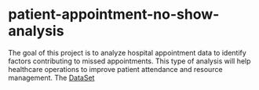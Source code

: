 # patient-appointment-no-show-analysis
The goal of this project is to analyze hospital appointment data to identify factors contributing to missed appointments.
This type of analysis will help healthcare operations to improve patient attendance and resource management.
The [DataSet](https://www.kaggle.com/datasets/joniarroba/noshowappointments)



